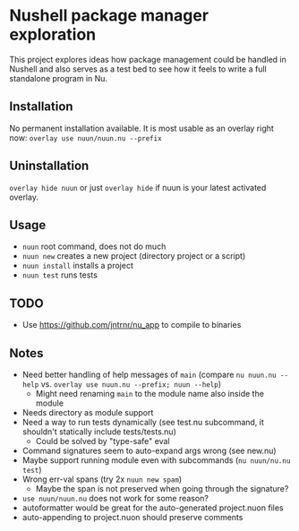 # Nushell package manager exploration

This project explores ideas how package management could be handled in Nushell and also serves as a test bed to see how it feels to write a full standalone program in Nu.

## Installation

No permanent installation available. It is most usable as an overlay right now: `overlay use nuun/nuun.nu --prefix`

## Uninstallation

`overlay hide nuun` or just `overlay hide` if nuun is your latest activated overlay.

## Usage

* `nuun` root command, does not do much
* `nuun new` creates a new project (directory project or a script)
* `nuun install` installs a project
* `nuun test` runs tests

## TODO

* Use https://github.com/jntrnr/nu_app to compile to binaries

## Notes

* Need better handling of help messages of `main` (compare `nu nuun.nu --help` vs. `overlay use nuun.nu --prefix; nuun --help`)
  * Might need renaming `main` to the module name also inside the module
* Needs directory as module support
* Need a way to run tests dynamically (see test.nu subcommand, it shouldn't statically include tests/tests.nu)
  * Could be solved by "type-safe" eval
* Command signatures seem to auto-expand args wrong (see new.nu)
* Maybe support running module even with subcommands (`nu nuun/nu.nu test`)
* Wrong err-val spans (try 2x `nuun new spam`)
  * Maybe the span is not preserved when going through the signature?
* `use nuun/nuun.nu` does not work for some reason?
* autoformatter would be great for the auto-generated project.nuon files
* auto-appending to project.nuon should preserve comments
